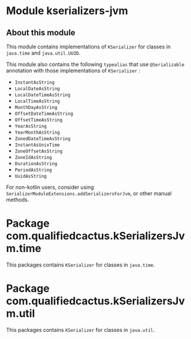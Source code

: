 # Module kserializers-jvm

## About this module

This module contains implementations of `KSerializer` for classes in `java.time` and `java.util.UUID`.

This module also contains the following `typealias` 
that use `@Serializable` annotation with those implementations of `KSerializer` :

- `InstantAsString`
- `LocalDateAsString`
- `LocalDateTimeAsString`
- `LocalTimeAsString`
- `MonthDayAsString`
- `OffsetDateTimeAsString`
- `OffsetTimeAsString`
- `YearAsString`
- `YearMonthAsString`
- `ZonedDateTimeAsString`
- `InstantAsUnixTime`
- `ZoneOffsetAsString`
- `ZoneIdAsString`
- `DurationAsString`
- `PeriodAsString`
- `UuidAsString`

For non-kotlin users, consider using `SerializerModuleExtensions.addSerializersForJvm`, or other manual methods.


# Package com.qualifiedcactus.kSerializersJvm.time

This packages contains `KSerializer` for classes in `java.time`.

# Package com.qualifiedcactus.kSerializersJvm.util

This packages contains `KSerializer` for classes in `java.util`.

